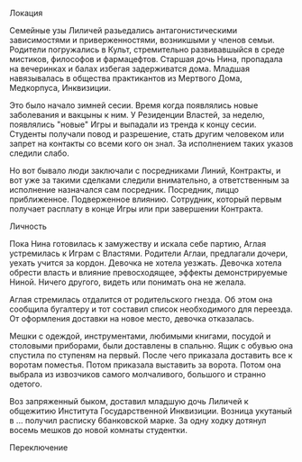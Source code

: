 Локация

Семейные узы Лиличей разьедались антагонистическими зависимостями и приверженностями, возникшыми у членов семьи. Родители погружались в Культ, стремительно развивавшыйся в среде мистиков, философов и фармацефтов. Старшая дочь Нина, пропадала на вечеринках и балах избегая задерживатся дома. Младшая навязывалась в общества практикантов из Мертвого Дома, Медкорпуса, Инквизиции.

Это было начало зимней сесии. Время когда появлялись новые заболевания и вакцыны к ним. У Резиденции Властей, за неделю, появлялись "новые" Игры и выпадали из тренда к концу сесии. Студенты получали повод и разрешение, стать другим человеком или запрет на контакты со всеми кого он знал. За исполнением таких указов следили слабо.

Но вот бывало люди заключали с посредниками Линий, Контракты, и вот уже за такими сделками следили внимательно, а ответственным за исполнение назначался сам посредник. Посредник, лиццо приближенное. Подверженное влиянию. Сотрудник, который первым получает расплату в конце Игры или при завершении Контракта.

Личность

Пока Нина готовилась к замужеству и искала себе партию, Аглая устремилась к Играм с Властями. Родители Аглаи, предлагали дочери, уехать учится за кордон. Девочка не хотела уезжать. Девочка хотела обрести власть и влияние превосходящее, эффекты демонстрируемые Ниной. Ничего другого, видеть или понимать она не желала.

Аглая стремилась отдалится от родительского гнезда. Об этом она сообщила бугалтеру и тот составил список необходимого для переезда. От оформления доставки на новое место, девочка отказалась. 

Мешки с одеждой, инструментами, любимыми книгами, посудой и столовыми приборами, были доставлены в спальню. Ящик с обувью она спустила по ступеням на первый. После чего приказала доставить все к воротам поместья. Потом приказала выставить за ворота. Потом она выбрала из извозчиков самого молчаливого, большого и странно одетого.

Воз запряженный быком, доставил младшую дочь Лиличей к общежитию Института Государственной Инквизиции. Возница укутаный в ... получил расписку 6банковской марке. За одну ходку дотянул восемь мешков до новой комнаты студентки.

Переключение


